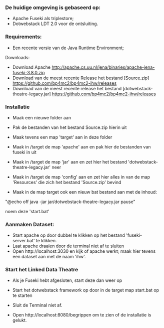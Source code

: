 ### De huidige omgeving is gebaseerd op:

- Apache Fuseki als triplestore;
- Dotwebstack LDT 2.0 voor de ontsluiting.

### Requirements:
- Een recente versie van de Java Runtime Environment;

Downloads:
- Download Apache http://apache.cs.uu.nl/jena/binaries/apache-jena-fuseki-3.8.0.zip
- Download van de meest recente Release het bestand [Source.zip] https://github.com/bp4mc2/bp4mc2-ihw/releases
- Download van de meest recente release het bestand [dotwebstack-theatre-legacy.jar] https://github.com/bp4mc2/bp4mc2-ihw/releases


### Installatie
- Maak een nieuwe folder aan
- Pak de bestanden van het bestand Source.zip hierin uit
- Maak tevens een map 'target' aan in deze folder

- Maak in /target de map 'apache' aan en pak hier de bestanden van fuseki in uit

- Maak in /target de map 'jar' aan
en zet hier het bestand 'dotwebstack-theatre-legacy.jar' neer

- Maak in /target de map 'config' aan en zet hier alles in van de map 'Resources' die zich het bestand 'Source.zip' bevind

- Maak in de map target ook een nieuw bat bestand aan met de inhoud:



"@echo off
java -jar jar/dotwebstack-theatre-legacy.jar
pause"



noem deze 'start.bat'


### Aanmaken Dataset:
- Start apache op door dubbel te klikken op het bestand 'fuseki-server.bat' te klikken.
- Laat apache draaien door de terminal niet af te sluiten
- Open http://localhost:3030 en kijk of apache werkt;
  maak hier tevens een dataset aan met de naam 'ihw'.

### Start het Linked Data Theatre
- Als je Fuseki hebt afgesloten, start deze dan weer op
- Start het dotwebstack framework op door in de target map start.bat op te starten
- Sluit de Terminal niet af.

- Open http://localhost:8080/begrippen om te zien of de installatie is gelukt.




